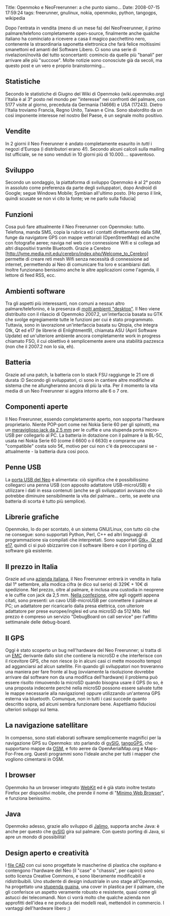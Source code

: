Title: Openmoko e NeoFreerunner: a che punto siamo...
Date:  2008-07-15 17:59:24
tags: freerunner, gnulinux, nokia, openmoko, python, tangogps, wikipedia

Dopo l'entrata in vendita (meno di un mese fa)
del NeoFreerunner, il primo palmare/telefono completamente open-source,
finalmente anche qualche italiano ha cominciato a ricevere a casa il magico
pacchettino nero, contenente la straordinaria saponetta elettronica che farà
felice moltissimi smanettoni ed amanti del Software Libero. Ci sono una serie
di rivelazioni/novità del tutto sconcertanti: comincio da quelle più "banali"
per arrivare alle più "succose". Molte notizie sono conosciute già da secoli,
ma questo post e un vero e proprio brainstorming...


## Statistiche ##

Secondo le statistiche di Giugno del Wiki di Openmoko (wiki.openmoko.org) l'Italia è
al 3° posto nel mondo per "interesse" nei confronti del palmare, con 5177
visite al giorno, preceduta da Germania (14666) e USA (17243). Dietro l'Italia
troviamo Francia, Regno Unito, Taiwan e Cina. Sono sbalordito da un così
imponente interesse nel nostro Bel Paese, è un segnale molto positivo.


## Vendite ##

In 2 giorni il Neo Freerunner è andato completamente esaurito
in *tutti* i negozi d'Europa (i distributori erano 4!). Secondo alcuni calcoli
sulla mailing list ufficiale, se ne sono venduti in 10 giorni più di
10.000.... spaventoso.


## Sviluppo ##

Secondo un sondaggio, la piattaforma di
sviluppo Openmoko è al 2° posto in assoluto come preferenza da parte degli
sviluppatori, dopo Android di Google; segue Windows Mobile; Symbian all'ultimo
posto. [Ho perso il link, quindi scusate se non vi cito la fonte; ve ne parlo
sulla fiducia]


## Funzioni ##

Cosa può fare attualmente il Neo Freerunner con
Openmoko: tutto. Telefona, manda SMS, copia la rubrica ed i contatti
direttamente dalla SIM, funge da navigatore GPS con mappe vettoriali
(OpenStreetMap) ed anche con fotografie aeree; naviga nel web con connessione
Wifi e si collega ad altri dispositivi tramite Bluetooth. Grazie a Cerebro
[http://lyme.media.mit.edu/cerebro/index.php/Welcome_to_Cerebro] permette di
creare reti mesh Wifi senza necessità di connessione ad internet, permettendo
ai Neo di comunicare fra loro e scambiarsi dati. Inoltre funzionano benissimo
anche le altre applicazioni come l'agenda, il lettore di feed RSS, ecc.


## Ambienti software ##

Tra gli aspetti più interessanti, non comuni a nessun
altro palmare/telefonino, è la presenza di [*molti* ambienti "desktop"][1]. Il
Neo viene distribuito con il rilascio di Openmoko 2007.2, un'interfaccia
basata su GTK che svolge egregiamente tutte le funzioni per cui è stato
programmato. Tuttavia, sono in lavorazione un'interfaccia basata su Qtopia,
che integra Gtk, Qt ed e17 (le librerie di Enlightment9), chiamata ASU (April
Software Update) ed un'ulteriore ambiente ancora completamente work in
progress chiamato FSO, il cui obiettivo è semplicemente avere una stabilità
pazzesca (non che il 2007.2 non lo sia, eh).


## Batteria ##

Grazie ad una patch, la batteria con lo stack FSU raggiunge le 21 ore di durata :D Secondo
gli sviluppatori, ci sono in cantiere altre modifiche al sistema che ne
allungheranno ancora di più la vita. Per il momento la vita media di un Neo
Freerunner si aggira intorno alle 6 o 7 ore.


## Componenti aperte ##

Il Neo Freerunner, essendo completamente aperto, non sopporta l'hardware
proprietario. Niente POP-port come nei Nokia Serie 60 per gli spinotti, ma un
[meraviglioso jack da 2,5 mm][2] per le cuffie e una stupenda porta micro-USB
per collegarlo al PC. La batteria in dotazione con il palmare è la BL-5C,
usata nei Nokia Serie 60 (come il 6600 o il 6630) e comprarne una
"compatibile" costa solo 5€, motivo per cui non c'è da preoccuparsi se -
attualmente - la batteria dura cosi poco.


## Penne USB ##

La [porta USB del Neo][3] è alimentata: ciò significa che è possibilissimo collegarci una penna
USB (con apposito adattatore USB-microUSB) e utilizzare i dati in essa
contenuti (anche se gli sviluppatori avvisano che ciò potrebbe diminuire
sensibilmente la vita del palmare... certo, se avete una batteria di scorta è
tutto più semplice).


## Librerie grafiche ##

Openmoko, lo do per scontato, è un sistema GNU/Linux, con tutto ciò che ne consegue: sono supportati Python,
Perl, C++ ed altri linguaggi di programmazione sia compilati che interpretati.
Sono supportati [Gtk+, Qt ed e17][4], quindi ci si può sbizzarrire con il
software libero e con il porting di software già esistente.


## Il prezzo in Italia ##

Grazie ad una [azienda italiana][5], il Neo Freerunner entrerà
in vendita in Italia dal 1° settembre, alla modica cifra (e dico sul serio) di
329€ + 10€ di spedizione. Nel prezzo, oltre al palmare, è inclusa una custodia
in neoprene e le cuffie con jack da 2,5 mm. [Nella confezione][6], oltre agli
oggetti appena citati, sono presenti: un cavo USB-microUSB per connettere il
palmare al PC; un adattatore per ricaricarlo dalla presa elettrica, con
ulteriore adattatore per prese europee/inglesi ed una microSD da 512 Mib. Nel
prezzo è compreso un servizio "DebugBoard on call service" per l'affitto
settimanale delle debug-board.


## Il GPS ##

Oggi è stato scoperto un bug nell'hardware del Neo Freerunner; si tratta di un [EMC][7] derivante dallo
slot che contiene la microSD e che interferisce con il ricevitore GPS, che non
riesce (o in alcuni casi ci mette moooolto tempo) ad agganciarsi ad alcun
satellite. Fin quando gli sviluppatori non troveranno una maniera per fare
fronte al bug (ovviamente la risoluzione dovrebbe arrivare dal software non da
una modifica dell'hardware) il problema può essere risolto rimuovendo la
microSD quando bisogna usare il GPS (lo so, è una proposta indecente perché
nella microSD possono essere salvate tutte le mappe necessarie alla
navigazione) oppure utilizzando un'antenna GPS esterna via bluetooth.
Comunque, non in tutti i casi succede quanto descritto sopra, ad alcuni sembra
funzionare bene. Aspettiamo fiduciosi ulteriori sviluppi sul tema.


## La navigazione satellitare ##

In compenso, sono stati elaborati software
semplicemente magnifici per la navigazione GPS su Openmoko: sto parlando di
[gvSIG][8], [tangoGPS][9], che supportano mappe da [OSM][10], e foto aeree da
OpenAerialMap.org e Maps-For-Free.org. Questi programmi sono l'ideale anche
per tutti i mapper che vogliono cimentarsi in OSM.


## I browser ##

Openmoko ha un browser integrato [WebKit][11] ed è già stato inoltre testato Firefox
per dispositivi mobile, che prende il nome di "[Minimo Web Browser][12]", e
funziona benissimo.


## Java ##

Openmoko adesso, grazie allo sviluppo di
[Jalimo][13], supporta anche Java: è anche per questo che [gvSIG][14] gira sul
palmare. Con questo porting di Java, si apre un mondo di possibilità!


## Design aperto e creatività ##

I [file CAD][15] con cui sono progettate le
mascherine di plastica che ospitano e contengono l'hardware del Neo (il "case"
o "chassis", per capirci) sono sotto licenza Creative Commons, e sono
liberamente modificabili e ridistribuibili. Uno studente di design industriale
in uno stage all'Openmoko, ha progettato una [stupenda guaina][16], una cover
in plastica per il palmare, che gli conferisce un aspetto veramente robusto e
resistente, quasi come gli astucci dei telecomandi. Non ci vorrà molto che
qualche azienda non approfitti dell'idea e ne produca dei modelli reali,
mettendoli in commercio. I vantaggi dell'hardware libero ;)

   [1]: http://www.vanille-media.de/site/index.php/2008/06/28/gtk-asu-fso-tmtla/

   [2]: http://wiki.openmoko.org/wiki/Getting_Started_with_your_Neo_FreeRunner

   [3]: http://wiki.openmoko.org/images/f/fa/Menu9.jpg

   [4]: http://wiki.openmoko.org/images/b/bb/OpenmokoFramework08.png

   [5]: http://www.eurofaxsas.it/

   [6]: http://wiki.openmoko.org/images/2/22/GTA02ALL.png

   [7]: http://it.wikipedia.org/wiki/Compatibilit%C3%A0_elettromagnetica

   [8]: http://blogs.thehumanjourney.net/finds/resource/4.png

   [9]: http://www.youtube.com/watch?v=hn7wuxlTNvs

   [10]: http://www.openstreetmap.org/

   [11]: http://www.monochromementality.com/data/phoo/2008_01_15/medium/moko-browser-on-monochromementality.jpg

   [12]: http://www.mozilla.org/projects/minimo/

   [13]: https://wiki.evolvis.org/jalimo/index.php/Main_Page

   [14]: http://en.wikipedia.org/wiki/GvSIG

   [15]: http://openmoko.com/download-cad.html

   [16]: http://www.sureda.org/Portfolio/Portfolio.htm
